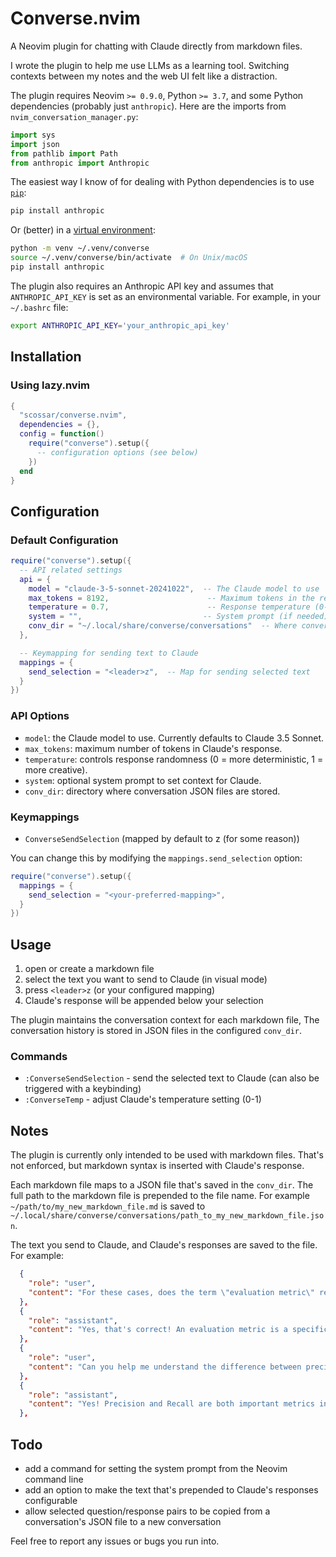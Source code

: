 # Converse.nvim

A Neovim plugin for chatting with Claude directly from markdown files.

I wrote the plugin to help me use LLMs as a learning tool. Switching contexts between my notes and the web UI felt like a distraction.

The plugin requires Neovim `>= 0.9.0`, Python `>= 3.7`, and some Python dependencies (probably just `anthropic`).
Here are the imports from `nvim_conversation_manager.py`:

```python
import sys
import json
from pathlib import Path
from anthropic import Anthropic
```
The easiest way I know of for dealing with Python dependencies is to use [`pip`](https://pip.pypa.io/en/stable/getting-started/):

```bash
pip install anthropic
```
Or (better) in a [virtual environment](https://packaging.python.org/en/latest/tutorials/installing-packages/#creating-virtual-environments):

```bash
python -m venv ~/.venv/converse
source ~/.venv/converse/bin/activate  # On Unix/macOS
pip install anthropic
```

The plugin also requires an Anthropic API key and assumes that `ANTHROPIC_API_KEY` is set as an environmental variable. For example, in your `~/.bashrc` file:

```bash
export ANTHROPIC_API_KEY='your_anthropic_api_key'
```

## Installation

### Using lazy.nvim

```lua
{
  "scossar/converse.nvim",
  dependencies = {},
  config = function()
    require("converse").setup({
      -- configuration options (see below)
    })
  end
}
```
## Configuration

### Default Configuration

```lua
require("converse").setup({
  -- API related settings
  api = {
    model = "claude-3-5-sonnet-20241022",  -- The Claude model to use
    max_tokens = 8192,                      -- Maximum tokens in the response
    temperature = 0.7,                      -- Response temperature (0-1)
    system = "",                           -- System prompt (if needed)
    conv_dir = "~/.local/share/converse/conversations"  -- Where conversation histories are stored
  },

  -- Keymapping for sending text to Claude
  mappings = {
    send_selection = "<leader>z",  -- Map for sending selected text
  }
})
```
### API Options

- `model`: the Claude model to use. Currently defaults to Claude 3.5 Sonnet.
- `max_tokens`: maximum number of tokens in Claude's response.
- `temperature`: controls response randomness (0 = more deterministic, 1 = more creative).
- `system`: optional system prompt to set context for Claude.
- `conv_dir`: directory where conversation JSON files are stored.

### Keymappings

- `ConverseSendSelection` (mapped by default to <leader>z (for some reason))

You can change this by modifying the `mappings.send_selection` option:

```lua
require("converse").setup({
  mappings = {
    send_selection = "<your-preferred-mapping>",
  }
})
```

## Usage

1. open or create a markdown file
2. select the text you want to send to Claude (in visual mode)
3. press `<leader>z` (or your configured mapping)
4. Claude's response will be appended below your selection

The plugin maintains the conversation context for each markdown file, The conversation history is stored in JSON files in the configured `conv_dir`.

### Commands

- `:ConverseSendSelection` - send the selected text to Claude (can also be triggered with a keybinding)
- `:ConverseTemp` - adjust Claude's temperature setting (0-1)

## Notes

The plugin is currently only intended to be used with markdown files. That's not enforced, but markdown syntax is inserted with Claude's response.

Each markdown file maps to a JSON file that's saved in the `conv_dir`. The full path to the markdown file is prepended to the file name. For example `~/path/to/my_new_markdown_file.md` is saved to `~/.local/share/converse/conversations/path_to_my_new_markdown_file.json`.

The text you send to Claude, and Claude's responses are saved to the file. For example:

```json
  {
    "role": "user",
    "content": "For these cases, does the term \"evaluation metric\" refer to what is being used to determine if the model is doing well in a specific area? For example, the evaluation metric could be the classification error?"
  },
  {
    "role": "assistant",
    "content": "Yes, that's correct! An evaluation metric is a specific measure or criterion used to assess how well a model is performing at its intended task. Classification error is indeed one example of an evaluation metric.\n\nHere are some common evaluation metrics..."
  },
  {
    "role": "user",
    "content": "Can you help me understand the difference between precision and recall in this context?"
  },
  {
    "role": "assistant",
    "content": "Yes! Precision and Recall are both important metrics in classification problems, but they focus on different aspects of performance. Let me explain with an example..."
  },
```

## Todo

- add a command for setting the system prompt from the Neovim command line
- add an option to make the text that's prepended to Claude's responses configurable
- allow selected question/response pairs to be copied from a conversation's JSON file to a new conversation

Feel free to report any issues or bugs you run into.




